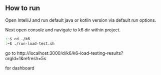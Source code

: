 ## How to run

Open IntelliJ  and run default java or kotlin version via default run options.

Next open console and navigate to k6 dir within project.

```bash
:~$ cd ./k6
:~$ ./run-load-test.sh
```

go to http://localhost:3000/d/k6/k6-load-testing-results?orgId=1&refresh=5s 

for dashboard